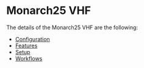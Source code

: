 ﻿# Monarch25 VHF

The details of the Monarch25 VHF are the following:
* [Configuration](/AMSOsram/techspec>connectiot>iotequipmenttypes>Monarch25VHF>Monarch25VHF-Configuration)
* [Features](/AMSOsram/techspec>connectiot>iotequipmenttypes>Monarch25VHF>Monarch25VHF-Features)
* [Setup](/AMSOsram/techspec>connectiot>iotequipmenttypes>Monarch25VHF>Monarch25VHF-Setup)
* [Workflows](/AMSOsram/techspec>connectiot>iotequipmenttypes>Monarch25VHF>Monarch25VHF-Workflows)


